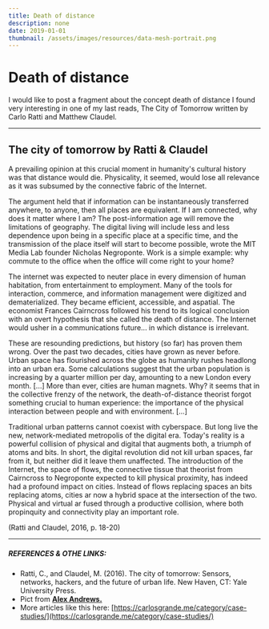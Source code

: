 ```yaml
---
title: Death of distance
description: none
date: 2019-01-01
thumbnail: /assets/images/resources/data-mesh-portrait.png
---
```


# Death of distance

I would like to post a fragment about the concept death of distance I found very interesting in one of my last reads, The City of Tomorrow written by Carlo Ratti and Matthew Claudel.

---

## The city of tomorrow by Ratti & Claudel

A prevailing opinion at this crucial moment in humanity's cultural history was that distance would die. Physicality, it seemed, would lose all relevance as it was subsumed by the connective fabric of the Internet.

The argument held that if information can be instantaneously transferred anywhere, to anyone, then all places are equivalent. If I am connected, why does it matter where I am? The post-information age will remove the limitations of geography. The digital living will include less and less dependence upon being in a specific place at a specific time, and the transmission of the place itself will start to become possible, wrote the MIT Media Lab founder Nicholas Negroponte. Work is a simple example: why commute to the office when the office will come right to your home?

The internet was expected to neuter place in every dimension of human habitation, from entertainment to employment. Many of the tools for interaction, commerce, and information management were digitized and dematerialized. They became efficient, accessible, and aspatial. The economist Frances Cairncross followed his trend to its logical conclusion with an overt hypothesis that she called the death of distance. The Internet would usher in a  communications future... in which distance is irrelevant.

These are resounding predictions, but history (so far) has proven them wrong. Over the past two decades, cities have grown as never before. Urban space has flourished across the globe as humanity rushes headlong into an urban era. Some calculations suggest that the urban population is increasing by a quarter million per day, amounting to a new London every month. [...] More than ever, cities are human magnets. Why? it seems that in the collective frenzy of the network, the death-of-distance theorist forgot something crucial to human experience: the importance of the physical interaction between people and with environment. [...]

Traditional urban patterns cannot coexist with cyberspace. But long live the new, network-mediated metropolis of the digital era. Today's reality is a powerful collision of physical and digital that augments both, a triumph of atoms and bits. In short, the digital revolution did not kill urban spaces, far from it, but neither did it leave them unaffected. The introduction of the Internet, the space of flows, the connective tissue that theorist from Cairncross to Negroponte expected to kill physical proximity, has indeed had a profound impact on cities. Instead of flows replacing spaces an bits replacing atoms, cities ar now a hybrid space at the intersection of the two. Physical and virtual ar fused through a productive collision, where both propinquity and connectivity play an important role.

(Ratti and Claudel, 2016, p. 18-20)

---

##### REFERENCES & OTHE LINKS:

- Ratti, C., and Claudel, M. (2016). The city of tomorrow: Sensors, networks, hackers, and the future of urban life. New Haven, CT: Yale University Press.
- Pict from **[Alex Andrews.](https://www.pexels.com/es-es/@alex-andrews-271121?utm_content=attributionCopyText&utm_medium=referral&utm_source=pexels)**
- More articles like this here: [https://carlosgrande.me/category/case-studies/](https://carlosgrande.me/category/case-studies/)